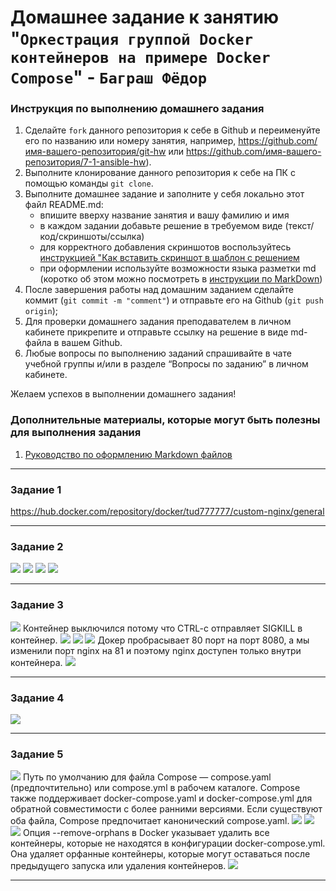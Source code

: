 # Домашнее задание к занятию "`Оркестрация группой Docker контейнеров на примере Docker Compose`" - `Баграш Фёдор`


### Инструкция по выполнению домашнего задания

   1. Сделайте `fork` данного репозитория к себе в Github и переименуйте его по названию или номеру занятия, например, https://github.com/имя-вашего-репозитория/git-hw или  https://github.com/имя-вашего-репозитория/7-1-ansible-hw).
   2. Выполните клонирование данного репозитория к себе на ПК с помощью команды `git clone`.
   3. Выполните домашнее задание и заполните у себя локально этот файл README.md:
      - впишите вверху название занятия и вашу фамилию и имя
      - в каждом задании добавьте решение в требуемом виде (текст/код/скриншоты/ссылка)
      - для корректного добавления скриншотов воспользуйтесь [инструкцией "Как вставить скриншот в шаблон с решением](https://github.com/netology-code/sys-pattern-homework/blob/main/screen-instruction.md) 
      - при оформлении используйте возможности языка разметки md (коротко об этом можно посмотреть в [инструкции  по MarkDown](https://github.com/netology-code/sys-pattern-homework/blob/main/md-instruction.md))
   4. После завершения работы над домашним заданием сделайте коммит (`git commit -m "comment"`) и отправьте его на Github (`git push origin`);
   5. Для проверки домашнего задания преподавателем в личном кабинете прикрепите и отправьте ссылку на решение в виде md-файла в вашем Github.
   6. Любые вопросы по выполнению заданий спрашивайте в чате учебной группы и/или в разделе “Вопросы по заданию” в личном кабинете.
   
Желаем успехов в выполнении домашнего задания!
   
### Дополнительные материалы, которые могут быть полезны для выполнения задания

1. [Руководство по оформлению Markdown файлов](https://gist.github.com/Jekins/2bf2d0638163f1294637#Code)

---

### Задание 1

https://hub.docker.com/repository/docker/tud777777/custom-nginx/general

--- 

### Задание 2

![](https://github.com/tud777777/git_homework/blob/main/img/img1.png)
![](https://github.com/tud777777/git_homework/blob/main/img/img2.png)
![](https://github.com/tud777777/git_homework/blob/main/img/img3.png)
![](https://github.com/tud777777/git_homework/blob/main/img/img4.png)

--- 


### Задание 3

![](https://github.com/tud777777/git_homework/blob/main/img/img5.png)
Контейнер выключился потому что CTRL-c отправляет SIGKILL в контейнер. 
![](https://github.com/tud777777/git_homework/blob/main/img/img6.png)
![](https://github.com/tud777777/git_homework/blob/main/img/img7.png)
![](https://github.com/tud777777/git_homework/blob/main/img/img8.png)
Докер пробрасывает 80 порт на порт 8080, а мы изменили порт nginx на 81 и поэтому nginx доступен только внутри контейнера.
![](https://github.com/tud777777/git_homework/blob/main/img/img9.png)

--- 


### Задание 4

![](https://github.com/tud777777/git_homework/blob/main/img/img10.png)

--- 

### Задание 5

![](https://github.com/tud777777/git_homework/blob/main/img/img11.png)
Путь по умолчанию для файла Compose — compose.yaml (предпочтительно) или compose.yml в рабочем каталоге. Compose также поддерживает docker-compose.yaml и docker-compose.yml для обратной совместимости с более ранними версиями. Если существуют оба файла, Compose предпочитает канонический compose.yaml.
![](https://github.com/tud777777/git_homework/blob/main/img/img12.png)
![](https://github.com/tud777777/git_homework/blob/main/img/img13.png)
![](https://github.com/tud777777/git_homework/blob/main/img/img14.png)
Опция --remove-orphans в Docker указывает удалить все контейнеры, которые не находятся в конфигурации docker-compose.yml. Она удаляет орфанные контейнеры, которые могут оставаться после предыдущего запуска или удаления контейнеров.
![](https://github.com/tud777777/git_homework/blob/main/img/img15.png)

--- 
